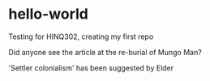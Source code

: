 # hello-world
Testing for HINQ302, creating my first repo

Did anyone see the article at the re-burial of Mungo Man?

'Settler colonialism' has been suggested by Elder
